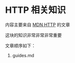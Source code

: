 # HTTP 相关知识

内容主要来自 [MDN HTTP](https://developer.mozilla.org/zh-CN/docs/Web/HTTP) 的文章

这块的知识非常非常非常重要

文章顺序如下：

1. guides.md
